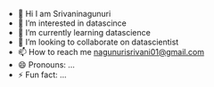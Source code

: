 - 👋 Hi I am Srivaninagunuri
- 👀 I’m interested in datascince
- 🌱 I’m currently learning datascience
- 💞️ I’m looking to collaborate on datascientist
- 📫 How to reach me nagunurisrivani01@gmail.com
- 😄 Pronouns: ...
- ⚡ Fun fact: ...

<!---
srivaninagunuri/srivaninagunuri is a ✨ special ✨ repository because its `README.md` (this file) appears on your GitHub profile.
You can click the Preview link to take a look at your changes.
--->
